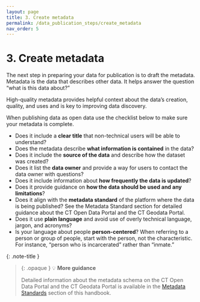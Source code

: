 ```yaml
---
layout: page
title: 3. Create metadata
permalink: /data_publication_steps/create_metadata
nav_order: 5
---
```


# 3. Create metadata 

The next step in preparing your data for publication is to draft the metadata. Metadata is the data that describes other data. It helps answer the question “what is this data about?” 

High-quality metadata provides helpful context about the data’s creation, quality, and uses and is key to improving data discovery.

When publishing data as open data use the checklist below to make sure your metadata is complete.

* Does it include a **clear title** that non-technical users will be able to understand?
* Does the metadata describe **what information is contained** in the data?
* Does it include the **source of the data** and describe how the dataset was created?
* Does it list the **data owner** and provide a way for users to contact the data owner with questions?
* Does it include information about **how frequently the data is updated**?
* Does it provide guidance on **how the data should be used and any limitations**?
* Does it align with the **metadata standard** of the platform where the data is being published? See the Metadata Standard section for detailed guidance about the CT Open Data Portal and the CT Geodata Portal.
* Does it use **plain language** and avoid use of overly technical language, jargon, and acronyms?
* Is your language about people **person-centered**? When referring to a person or group of people, start with the person, not the characteristic. For instance, “person who is incarcerated” rather than “inmate.”

{: .note-title }
> {: .opaque }
>💡 **More guidance**
>
>Detailed information about the metadata schema on the CT Open Data Portal and the CT Geodata Portal is available in the [Metadata Standards](/open-data-handbook/data-resources/metadata_standards) section of this handbook.
